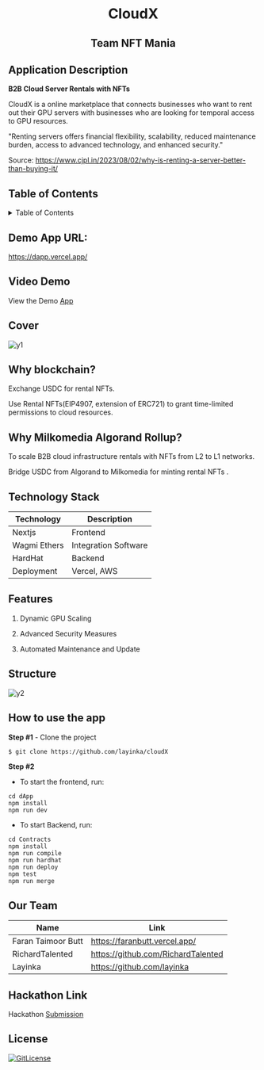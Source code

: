 <!-- PROJECT TITLE -->
  <h1 align="center">CloudX</h1>
 <h2 2 align="center">
    Team NFT Mania
    <br />
    </h2>

## Application Description

<p 2 align="left">
    <b> B2B Cloud Server Rentals with NFTs
    <br />
    </b></p>
CloudX is a online marketplace that connects businesses who want to rent out their GPU servers with businesses who are looking for temporal access to GPU resources.

"Renting servers offers financial flexibility, scalability, reduced maintenance burden, access to advanced technology, and enhanced security."

Source: https://www.cjpl.in/2023/08/02/why-is-renting-a-server-better-than-buying-it/

## Table of Contents
<details>
<summary>Table of Contents</summary>

- [Application Description](#application-description)
- [Table of Contents](#table-of-contents)
- [Application Deployed](#demo-app-url)
- [Project Demo](#demo)
- [Cover](#cover)
- [Why blockchain](#why-blockchain)
- [Why Milkomedia Algorand Rollup?](#why-milkomedia-algorand-rollup)
- [Technology Stack](#technology-stack)
- [Features](#features)
- [Structure](#structure)
- [How to use the app](#how-to-use-the-app)
- [Our Team](#our-team)
- [Hackathon Link](#hackathon-link)
- [References](#references)
- [License](#license)

</details>

## Demo App URL:
https://dapp.vercel.app/

## Video Demo

View the Demo [App](https://youtu.be/DP6sNf5o3a8)

## Cover
![y1](https://github.com/layinka/cloudX/blob/main/dApp/public/cloudx.gif)


## Why blockchain?

Exchange USDC for rental NFTs.

Use Rental NFTs(EIP4907, extension of ERC721) to grant time-limited permissions to cloud resources.

## Why Milkomedia Algorand Rollup?
To scale B2B cloud infrastructure rentals with NFTs from L2 to L1 networks.

Bridge USDC from Algorand to Milkomedia for minting rental NFTs .

## Technology Stack

| Technology       | Description                                   |
| ---------------- | --------------------------------------------- |
| Nextjs      | Frontend                             |
| Wagmi Ethers           | Integration Software                             |
| HardHat         |     Backend                       |
| Deployment       | Vercel, AWS                                |

## Features

1. Dynamic GPU Scaling

2. Advanced Security Measures

3. Automated Maintenance and Update


## Structure

![y2](https://github.com/layinka/cloudX/blob/main/dApp/public/technicalDetails.png)


## How to use the app

**Step #1** - Clone the project

```bash
$ git clone https://github.com/layinka/cloudX
```

**Step #2**

- To start the frontend, run: 
```
cd dApp
npm install 
npm run dev
```

- To start Backend, run: 
```
cd Contracts
npm install
npm run compile
npm run hardhat
npm run deploy
npm test
npm run merge
```

## Our Team

| Name            | Link                                   |
| --------------- | -------------------------------------- |
| Faran Taimoor Butt | https://faranbutt.vercel.app/ |
| RichardTalented| https://github.com/RichardTalented |
| Layinka | https://github.com/layinka|

## Hackathon Link

Hackathon [Submission](https://dorahacks.io/buidl/8038)

## License

[![GitLicense](https://img.shields.io/badge/License-MIT-lime.svg)](https://github.com/sandramsc/CultiVate/blob/master/LICENSE.md)

